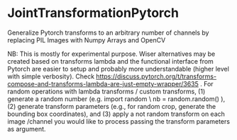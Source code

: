 # JointTransformationPytorch
Generalize Pytorch transforms to an arbitrary number of channels by replacing PIL Images with Numpy Arrays and OpenCV

NB: This is mostly for experimental purpose. Wiser alternatives may be created based on transforms lambda and the functional interface from Pytorch are easier to setup and probably more understandable (higher level with simple verbosity). Check https://discuss.pytorch.org/t/transforms-compose-and-transforms-lambda-are-just-empty-wrapper/3635 . For random operations with lambda transforms / custom transforms, (1) generate a random number (e.g. import random \ nb = random.random() ), (2) generate transform parameters (e.g., for random crop, generate the bounding box coordinates), and (3) apply a not random transform on each image /channel you would like to process passing the transform parameters as argument.
